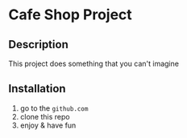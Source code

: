 # Cafe Shop Project
## Description
This project does something that you can't imagine

## Installation
1. go to the `github.com`
2. clone this repo
3. enjoy & have fun